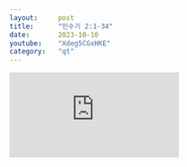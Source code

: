 ```yaml
---
layout:     post
title:      "민수기 2:1-34"
date:       2023-10-10
youtube:    "Xdeg5CGxHKE"
category:   "qt"
---
```


<div class="youtube">
    <iframe src="https://www.youtube.com/embed/Xdeg5CGxHKE" title="YouTube video player" frameborder="0" allow="accelerometer; autoplay; clipboard-write; encrypted-media; gyroscope; picture-in-picture; web-share" allowfullscreen></iframe>
</div>